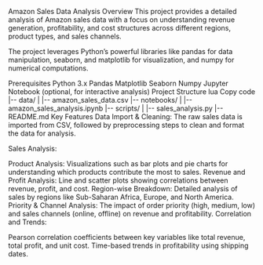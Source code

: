 Amazon Sales Data Analysis
Overview
This project provides a detailed analysis of Amazon sales data with a focus on understanding revenue generation, profitability, and cost structures across different regions, product types, and sales channels.

The project leverages Python’s powerful libraries like pandas for data manipulation, seaborn, and matplotlib for visualization, and numpy for numerical computations.

Prerequisites
Python 3.x
Pandas
Matplotlib
Seaborn
Numpy
Jupyter Notebook (optional, for interactive analysis)
Project Structure
lua
Copy code
|-- data/
|   |-- amazon_sales_data.csv
|-- notebooks/
|   |-- amazon_sales_analysis.ipynb
|-- scripts/
|   |-- sales_analysis.py
|-- README.md
Key Features
Data Import & Cleaning: The raw sales data is imported from CSV, followed by preprocessing steps to clean and format the data for analysis.

Sales Analysis:

Product Analysis: Visualizations such as bar plots and pie charts for understanding which products contribute the most to sales.
Revenue and Profit Analysis: Line and scatter plots showing correlations between revenue, profit, and cost.
Region-wise Breakdown: Detailed analysis of sales by regions like Sub-Saharan Africa, Europe, and North America.
Priority & Channel Analysis: The impact of order priority (high, medium, low) and sales channels (online, offline) on revenue and profitability.
Correlation and Trends:

Pearson correlation coefficients between key variables like total revenue, total profit, and unit cost.
Time-based trends in profitability using shipping dates.

